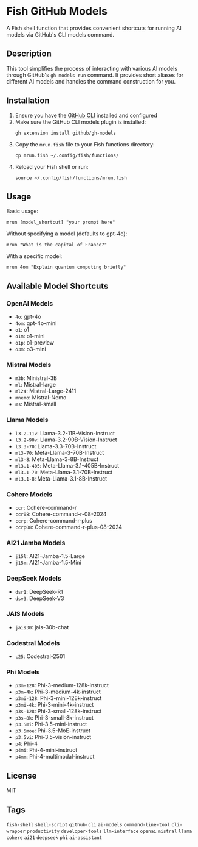 # Fish GitHub Models

A Fish shell function that provides convenient shortcuts for running AI models via GitHub's CLI models command.

## Description

This tool simplifies the process of interacting with various AI models through GitHub's `gh models run` command. It provides short aliases for different AI models and handles the command construction for you.

## Installation

1. Ensure you have the [GitHub CLI](https://cli.github.com/) installed and configured
2. Make sure the GitHub CLI models plugin is installed:
   ```
   gh extension install github/gh-models
   ```
3. Copy the `mrun.fish` file to your Fish functions directory:
   ```
   cp mrun.fish ~/.config/fish/functions/
   ```
4. Reload your Fish shell or run:
   ```
   source ~/.config/fish/functions/mrun.fish
   ```

## Usage

Basic usage:
```
mrun [model_shortcut] "your prompt here"
```

Without specifying a model (defaults to gpt-4o):
```
mrun "What is the capital of France?"
```

With a specific model:
```
mrun 4om "Explain quantum computing briefly"
```

## Available Model Shortcuts

### OpenAI Models
- `4o`: gpt-4o
- `4om`: gpt-4o-mini
- `o1`: o1
- `o1m`: o1-mini
- `o1p`: o1-preview
- `o3m`: o3-mini

### Mistral Models
- `m3b`: Ministral-3B
- `ml`: Mistral-large
- `ml24`: Mistral-Large-2411
- `mnemo`: Mistral-Nemo
- `ms`: Mistral-small

### Llama Models
- `l3.2-11v`: Llama-3.2-11B-Vision-Instruct
- `l3.2-90v`: Llama-3.2-90B-Vision-Instruct
- `l3.3-70`: Llama-3.3-70B-Instruct
- `ml3-70`: Meta-Llama-3-70B-Instruct
- `ml3-8`: Meta-Llama-3-8B-Instruct
- `ml3.1-405`: Meta-Llama-3.1-405B-Instruct
- `ml3.1-70`: Meta-Llama-3.1-70B-Instruct
- `ml3.1-8`: Meta-Llama-3.1-8B-Instruct

### Cohere Models
- `ccr`: Cohere-command-r
- `ccr08`: Cohere-command-r-08-2024
- `ccrp`: Cohere-command-r-plus
- `ccrp08`: Cohere-command-r-plus-08-2024

### AI21 Jamba Models
- `j15l`: AI21-Jamba-1.5-Large
- `j15m`: AI21-Jamba-1.5-Mini

### DeepSeek Models
- `dsr1`: DeepSeek-R1
- `dsv3`: DeepSeek-V3

### JAIS Models
- `jais30`: jais-30b-chat

### Codestral Models
- `c25`: Codestral-2501

### Phi Models
- `p3m-128`: Phi-3-medium-128k-instruct
- `p3m-4k`: Phi-3-medium-4k-instruct
- `p3mi-128`: Phi-3-mini-128k-instruct
- `p3mi-4k`: Phi-3-mini-4k-instruct
- `p3s-128`: Phi-3-small-128k-instruct
- `p3s-8k`: Phi-3-small-8k-instruct
- `p3.5mi`: Phi-3.5-mini-instruct
- `p3.5moe`: Phi-3.5-MoE-instruct
- `p3.5vi`: Phi-3.5-vision-instruct
- `p4`: Phi-4
- `p4mi`: Phi-4-mini-instruct
- `p4mm`: Phi-4-multimodal-instruct

## License

MIT

## Tags

`fish-shell` `shell-script` `github-cli` `ai-models` `command-line-tool` `cli-wrapper` `productivity` `developer-tools` `llm-interface` `openai` `mistral` `llama` `cohere` `ai21` `deepseek` `phi` `ai-assistant`
